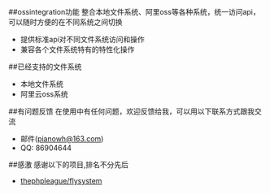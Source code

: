 ##ossintegration功能
整合本地文件系统、阿里oss等各种系统，统一访问api，可以随时方便的在不同系统之间切换
- 提供标准api对不同文件系统访问和操作
- 兼容各个文件系统特有的特性化操作

##已经支持的文件系统
- 本地文件系统
- 阿里云oss系统

##有问题反馈
在使用中有任何问题，欢迎反馈给我，可以用以下联系方式跟我交流

- 邮件(pianowh@163.com)
- QQ: 86904644


##感激
感谢以下的项目,排名不分先后

- [thephpleague/flysystem](https://github.com/thephpleague/flysystem) 
